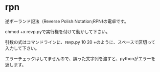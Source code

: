 # rpn

逆ポーランド記法（Reverse Polish Notation;RPN)の電卓です。

chmod +x revp.pyで実行権を付けて動かして下さい。

引数の式はコマンドラインに、revp.py 10 20 +のように、スペースで区切って入力して下さい。

エラーチェックはしてませんので、誤った文字列を渡すと、pythonがエラーを返します。

